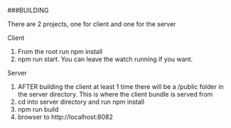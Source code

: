 ###BUILDING

There are 2 projects, one for client and one for the server

Client

1. From the root run npm install
2. npm run start. You can leave the watch running if you want.

Server

1. AFTER building the client at least 1 time there will be a /public folder in the server directory. This is where the client bundle is served from
2. cd into server directory and run npm install
3. npm run build
4. browser to http://localhost:8082